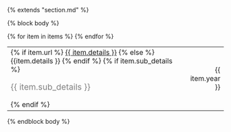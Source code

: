 {% extends "section.md" %}

{% block body %}
<table class="table table-hover">
{% for item in items %}
<tr>
  <td>
  {% if item.url %}
     <a href="{{ item.url }}">{{ item.details }}</a>
  {% else %}
      {{item.details }}
  {% endif %}
  {% if item.sub_details %}
  <br><p style="color:grey;font-size:1.2rem">{{ item.sub_details }}</p>
  {% endif %}
  <td class='col-md-2' style='text-align:right;'>{{ item.year }}</td>
  </td>
</tr>
{% endfor %}
</table>
{% endblock body %}
